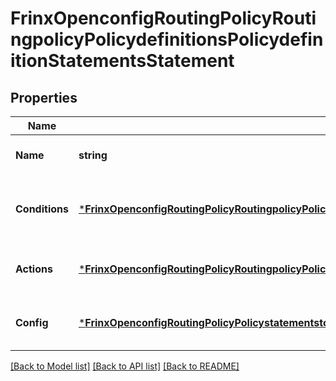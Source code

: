 # FrinxOpenconfigRoutingPolicyRoutingpolicyPolicydefinitionsPolicydefinitionStatementsStatement

## Properties
Name | Type | Description | Notes
------------ | ------------- | ------------- | -------------
**Name** | **string** | Optional[Reference to list key] REF:Optional.empty | [optional] [default to null]
**Conditions** | [***FrinxOpenconfigRoutingPolicyRoutingpolicyPolicydefinitionsPolicydefinitionStatementsStatementConditions**](frinx.openconfig.routing.policy.routingpolicy.policydefinitions.policydefinition.statements.statement.Conditions.md) | Optional[Condition statements for the current policy statement] REF:Optional.empty | [optional] [default to null]
**Actions** | [***FrinxOpenconfigRoutingPolicyRoutingpolicyPolicydefinitionsPolicydefinitionStatementsStatementActions**](frinx.openconfig.routing.policy.routingpolicy.policydefinitions.policydefinition.statements.statement.Actions.md) | Optional[Top-level container for policy action statements] REF:Optional.empty | [optional] [default to null]
**Config** | [***FrinxOpenconfigRoutingPolicyPolicystatementstopStatementsStatementConfig**](frinx.openconfig.routing.policy.policystatementstop.statements.statement.Config.md) | Optional[Configuration data for policy statements] REF:Optional.empty | [optional] [default to null]

[[Back to Model list]](../README.md#documentation-for-models) [[Back to API list]](../README.md#documentation-for-api-endpoints) [[Back to README]](../README.md)


